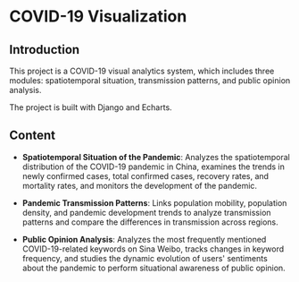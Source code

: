 # COVID-19 Visualization

## Introduction
This project is a COVID-19 visual analytics system, which includes three modules: spatiotemporal situation, transmission patterns, and public opinion analysis.

The project is built with Django and Echarts.

## Content
- **Spatiotemporal Situation of the Pandemic**: Analyzes the spatiotemporal distribution of the COVID-19 pandemic in China, examines the trends in newly confirmed cases, total confirmed cases, recovery rates, and mortality rates, and monitors the development of the pandemic.

- **Pandemic Transmission Patterns**: Links population mobility, population density, and pandemic development trends to analyze transmission patterns and compare the differences in transmission across regions.

- **Public Opinion Analysis**: Analyzes the most frequently mentioned COVID-19-related keywords on Sina Weibo, tracks changes in keyword frequency, and studies the dynamic evolution of users' sentiments about the pandemic to perform situational awareness of public opinion.
